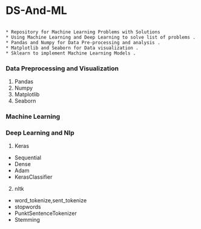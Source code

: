 # DS-And-ML

```
   
* Repository for Machine Learning Problems with Solutions
* Using Machine Learning and Deep Learning to solve list of problems .
* Pandas and Numpy for Data Pre-processing and analysis . 
* Matplotlib and Seaborn for Data visualization . 
* Sklearn to implement Machine Learning Models . 
```

### Data Preprocessing and Visualization
1) Pandas
2) Numpy
3) Matplotlib
4) Seaborn

### Machine Learning


### Deep Learning and Nlp 
1) Keras
  - Sequential
  - Dense
  - Adam
  - KerasClassifier
2) nltk
  - word_tokenize,sent_tokenize
  - stopwords
  - PunktSentenceTokenizer
  - Stemming


